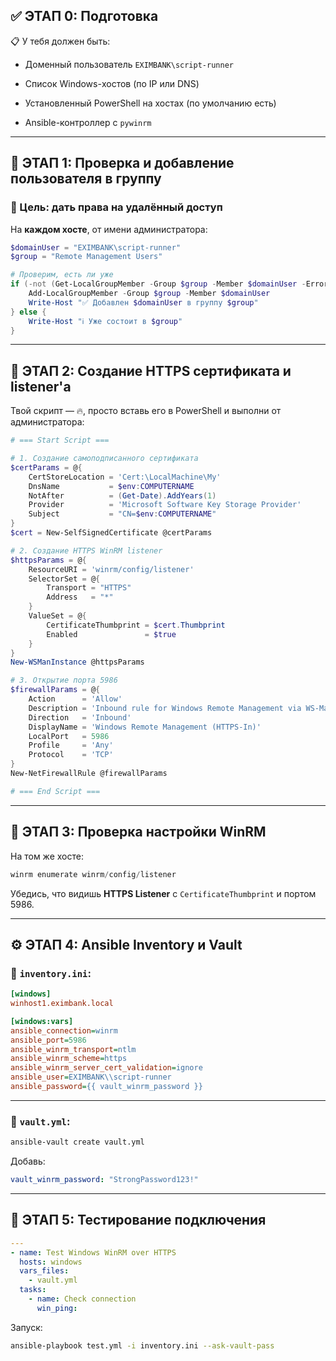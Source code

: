 ## ✅ **ЭТАП 0: Подготовка**

📋 У тебя должен быть:

- Доменный пользователь `EXIMBANK\script-runner`
    
- Список Windows-хостов (по IP или DNS)
    
- Установленный PowerShell на хостах (по умолчанию есть)
    
- Ansible-контроллер с `pywinrm`
    

---

## 🧩 **ЭТАП 1: Проверка и добавление пользователя в группу**

### 📌 Цель: дать права на удалённый доступ

На **каждом хосте**, от имени администратора:

```powershell
$domainUser = "EXIMBANK\script-runner"
$group = "Remote Management Users"

# Проверим, есть ли уже
if (-not (Get-LocalGroupMember -Group $group -Member $domainUser -ErrorAction SilentlyContinue)) {
    Add-LocalGroupMember -Group $group -Member $domainUser
    Write-Host "✅ Добавлен $domainUser в группу $group"
} else {
    Write-Host "ℹ️ Уже состоит в $group"
}
```

---

## 🔐 **ЭТАП 2: Создание HTTPS сертификата и listener'а**

Твой скрипт — 🔥, просто вставь его в PowerShell и выполни от администратора:

```powershell
# === Start Script ===

# 1. Создание самоподписанного сертификата
$certParams = @{
    CertStoreLocation = 'Cert:\LocalMachine\My'
    DnsName           = $env:COMPUTERNAME
    NotAfter          = (Get-Date).AddYears(1)
    Provider          = 'Microsoft Software Key Storage Provider'
    Subject           = "CN=$env:COMPUTERNAME"
}
$cert = New-SelfSignedCertificate @certParams

# 2. Создание HTTPS WinRM listener
$httpsParams = @{
    ResourceURI = 'winrm/config/listener'
    SelectorSet = @{
        Transport = "HTTPS"
        Address   = "*"
    }
    ValueSet = @{
        CertificateThumbprint = $cert.Thumbprint
        Enabled               = $true
    }
}
New-WSManInstance @httpsParams

# 3. Открытие порта 5986
$firewallParams = @{
    Action      = 'Allow'
    Description = 'Inbound rule for Windows Remote Management via WS-Management. [TCP 5986]'
    Direction   = 'Inbound'
    DisplayName = 'Windows Remote Management (HTTPS-In)'
    LocalPort   = 5986
    Profile     = 'Any'
    Protocol    = 'TCP'
}
New-NetFirewallRule @firewallParams

# === End Script ===
```

---

## 📡 **ЭТАП 3: Проверка настройки WinRM**

На том же хосте:

```powershell
winrm enumerate winrm/config/listener
```

Убедись, что видишь **HTTPS Listener** с `CertificateThumbprint` и портом 5986.

---

## ⚙️ **ЭТАП 4: Ansible Inventory и Vault**

### 🔸 `inventory.ini`:

```ini
[windows]
winhost1.eximbank.local

[windows:vars]
ansible_connection=winrm
ansible_port=5986
ansible_winrm_transport=ntlm
ansible_winrm_scheme=https
ansible_winrm_server_cert_validation=ignore
ansible_user=EXIMBANK\\script-runner
ansible_password={{ vault_winrm_password }}
```

---

### 🔸 `vault.yml`:

```bash
ansible-vault create vault.yml
```

Добавь:

```yaml
vault_winrm_password: "StrongPassword123!"
```

---

## 🧪 **ЭТАП 5: Тестирование подключения**

```yaml
---
- name: Test Windows WinRM over HTTPS
  hosts: windows
  vars_files:
    - vault.yml
  tasks:
    - name: Check connection
      win_ping:
```

Запуск:

```bash
ansible-playbook test.yml -i inventory.ini --ask-vault-pass
```


